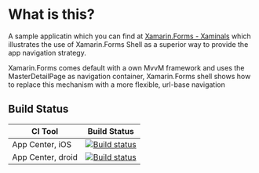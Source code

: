 # What is this?

A sample applicatin which you can find at [Xamarin.Forms - Xaminals](https://docs.microsoft.com/en-us/samples/xamarin/xamarin-forms-samples/userinterface-xaminals/)
which illustrates the use of Xamarin.Forms Shell as a superior way to provide the app navigation strategy.

Xamarin.Forms comes default with a own MvvM framework and uses the MasterDetailPage as navigation container, Xamarin.Forms shell shows how to 
replace this mechanism with a more flexible, url-base navigation

## Build Status
|CI Tool                    |Build Status|
|---------------------------|---|
|  App Center, iOS |  [![Build status](https://build.appcenter.ms/v0.1/apps/f70e513b-aaf1-4651-9e80-81707fe3af24/branches/dev/badge)](https://appcenter.ms)| 
| App Center, droid | [![Build status](https://build.appcenter.ms/v0.1/apps/5dcefc97-db92-4dfe-8c30-62bf646b4926/branches/dev/badge)](https://appcenter.ms)|
